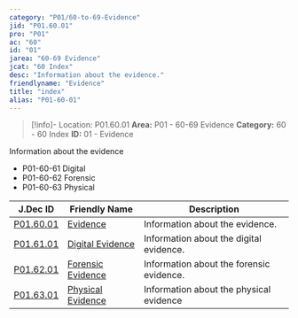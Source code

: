 ```yaml
---
category: "P01/60-to-69-Evidence"
jid: "P01.60.01"
pro: "P01"
ac: "60"
id: "01"
jarea: "60-69 Evidence"
jcat: "60 Index"
desc: "Information about the evidence."
friendlyname: "Evidence"
title: "index"
alias: "P01-60-01"
---
```

>[!info]- Location: P01.60.01
>**Area:** P01 - 60-69 Evidence
>**Category:** 60 - 60 Index
>**ID:** 01 - Evidence

Information about the evidence

- P01-60-61 Digital
- P01-60-62 Forensic
- P01-60-63 Physical


| J.Dec ID                                                                         | Friendly Name                                                                            | Description                              |
| -------------------------------------------------------------------------------- | ---------------------------------------------------------------------------------------- | ---------------------------------------- |
| [P01.60.01](index.md)             | [Evidence](index.md)                      | Information about the evidence.          |
| [P01.61.01](./61-Digital/index.md)  | [Digital Evidence](./61-Digital/index.md)   | Information about the digital evidence.  |
| [P01.62.01](./62-Forensic/index.md) | [Forensic Evidence](./62-Forensic/index.md) | Information about the forensic evidence. |
| [P01.63.01](./63-Physical/index.md) | [Physical Evidence](./63-Physical/index.md) | Information about the physical evidence  |


